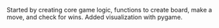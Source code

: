 Started by creating core game logic, functions to create board, make a move, and check for wins.
Added visualization with pygame.

